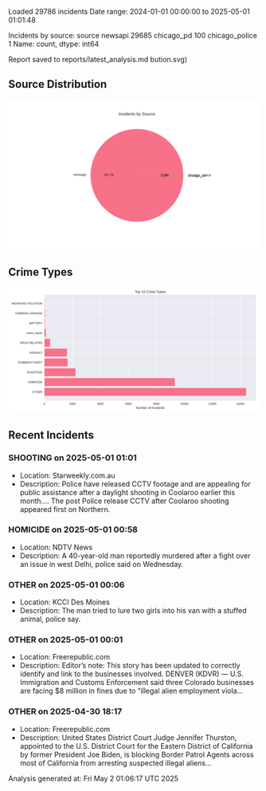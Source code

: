 
Loaded 29786 incidents
Date range: 2024-01-01 00:00:00 to 2025-05-01 01:01:48

Incidents by source:
source
newsapi           29685
chicago_pd          100
chicago_police        1
Name: count, dtype: int64

Report saved to reports/latest_analysis.md
bution.svg)

## Source Distribution
![Source Distribution](images/source_distribution.svg)

## Crime Types
![Crime Types](images/crime_types.svg)

## Recent Incidents

### SHOOTING on 2025-05-01 01:01
- Location: Starweekly.com.au
- Description: Police have released CCTV footage and are appealing for public assistance after a daylight shooting in Coolaroo earlier this month....
The post Police release CCTV after Coolaroo shooting appeared first on Northern.


### HOMICIDE on 2025-05-01 00:58
- Location: NDTV News
- Description: A 40-year-old man reportedly murdered after a fight over an issue in west Delhi, police said on Wednesday.


### OTHER on 2025-05-01 00:06
- Location: KCCI Des Moines
- Description: The man tried to lure two girls into his van with a stuffed animal, police say.


### OTHER on 2025-05-01 00:01
- Location: Freerepublic.com
- Description: Editor’s note: This story has been updated to correctly identify and link to the businesses involved. DENVER (KDVR) — U.S. Immigration and Customs Enforcement said three Colorado businesses are facing $8 million in fines due to “illegal alien employment viola…


### OTHER on 2025-04-30 18:17
- Location: Freerepublic.com
- Description: United States District Court Judge Jennifer Thurston, appointed to the U.S. District Court for the Eastern District of California by former President Joe Biden, is blocking Border Patrol Agents across most of California from arresting suspected illegal aliens…

Analysis generated at: Fri May  2 01:06:17 UTC 2025
